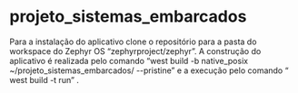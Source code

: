 # projeto_sistemas_embarcados



Para a instalação do aplicativo clone o repositório para a pasta do workspace do Zephyr OS “zephyrproject/zephyr”. A construção do aplicativo é realizada pelo comando “west build -b native_posix ~/projeto_sistemas_embarcados/ --pristine” e a execução pelo comando “ west build -t run” .
